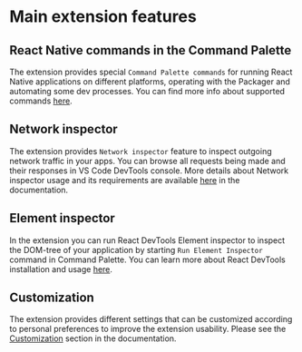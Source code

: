 # Main extension features
## React Native commands in the Command Palette
The extension provides special `Command Palette commands` for running React Native applications on different platforms, operating with the Packager and automating some dev processes. You can find more info about supported commands [here](https://github.com/microsoft/vscode-react-native#react-native-commands-in-the-command-palette).
## Network inspector
The extension provides `Network inspector` feature to inspect outgoing network traffic in your apps. You can browse all requests being made and their responses in VS Code DevTools console. More details about Network inspector usage and its requirements are available [here](https://github.com/microsoft/vscode-react-native#network-inspector) in the documentation.
## Element inspector
In the extension you can run React DevTools Element inspector to inspect the DOM-tree of your application by starting `Run Element Inspector` command in Command Palette. You can learn more about React DevTools installation and usage [here](https://github.com/microsoft/vscode-react-native#element-inspector).
## Customization
The extension provides different settings that can be customized according to personal preferences to improve the extension usability. Please see the [Customization](https://github.com/microsoft/vscode-react-native#customization) section in the documentation.